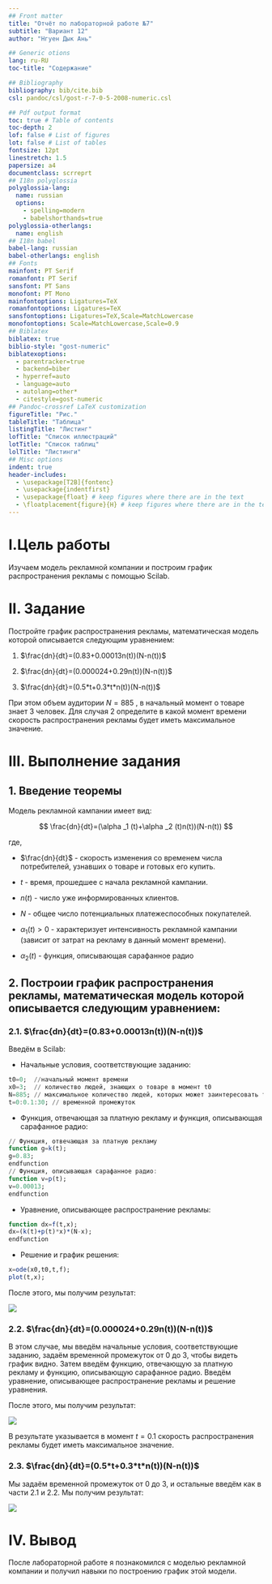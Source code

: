 ```yaml
---
## Front matter
title: "Отчёт по лабораторной работе №7"
subtitle: "Вариант 12"
author: "Нгуен Дык Ань"

## Generic otions
lang: ru-RU
toc-title: "Содержание"

## Bibliography
bibliography: bib/cite.bib
csl: pandoc/csl/gost-r-7-0-5-2008-numeric.csl

## Pdf output format
toc: true # Table of contents
toc-depth: 2
lof: false # List of figures
lot: false # List of tables
fontsize: 12pt
linestretch: 1.5
papersize: a4
documentclass: scrreprt
## I18n polyglossia
polyglossia-lang:
  name: russian
  options:
	- spelling=modern
	- babelshorthands=true
polyglossia-otherlangs:
  name: english
## I18n babel
babel-lang: russian
babel-otherlangs: english
## Fonts
mainfont: PT Serif
romanfont: PT Serif
sansfont: PT Sans
monofont: PT Mono
mainfontoptions: Ligatures=TeX
romanfontoptions: Ligatures=TeX
sansfontoptions: Ligatures=TeX,Scale=MatchLowercase
monofontoptions: Scale=MatchLowercase,Scale=0.9
## Biblatex
biblatex: true
biblio-style: "gost-numeric"
biblatexoptions:
  - parentracker=true
  - backend=biber
  - hyperref=auto
  - language=auto
  - autolang=other*
  - citestyle=gost-numeric
## Pandoc-crossref LaTeX customization
figureTitle: "Рис."
tableTitle: "Таблица"
listingTitle: "Листинг"
lofTitle: "Список иллюстраций"
lotTitle: "Список таблиц"
lolTitle: "Листинги"
## Misc options
indent: true
header-includes:
  - \usepackage[T2B]{fontenc}
  - \usepackage{indentfirst}
  - \usepackage{float} # keep figures where there are in the text
  - \floatplacement{figure}{H} # keep figures where there are in the text
---
```


# I.Цель работы

Изучаем модель рекламной компании и построим график распространения рекламы с помощью Scilab.

# II. Задание

Постройте график распространения рекламы, математическая модель которой описывается следующим уравнением:

1. $\frac{dn}{dt}=(0.83+0.00013n(t))(N-n(t))$

2. $\frac{dn}{dt}=(0.000024+0.29n(t))(N-n(t))$

3. $\frac{dn}{dt}=(0.5*t+0.3*t*n(t))(N-n(t))$

При этом объем аудитории $N=885$ , в начальный момент о товаре знает 3 человек. Для случая 2 определите в какой момент времени скорость распространения рекламы будет иметь максимальное значение.

# III. Выполнение задания

## 1. Введение теоремы

Модель рекламной кампании имеет вид:

$$
\frac{dn}{dt}=(\alpha _1 (t)+\alpha _2 (t)n(t))(N-n(t))
$$

где,

* $\frac{dn}{dt}$ - скорость изменения со временем числа потребителей,
узнавших о товаре и готовых его купить.

* $t$ -  время, прошедшее с начала рекламной кампании.

* $n(t)$ - число уже информированных клиентов.

* $N$ - общее число потенциальных платежеспособных покупателей.

* $\alpha _1(t)>0$ - характеризует интенсивность рекламной кампании (зависит от затрат на рекламу в данный момент времени).

* $\alpha _2(t)$ - функция, описывающая сарафанное радио

## 2. Построии график распространения рекламы, математическая модель которой описывается следующим уравнением:

### 2.1. $\frac{dn}{dt}=(0.83+0.00013n(t))(N-n(t))$

Введём в Scilab:

* Начальные условия, соответствующие заданию:

``` Julia
t0=0;  //начальный момент времени
x0=3;  // количество людей, знающих о товаре в момент t0
N=885; // максимальное количество людей, которых может заинтересовать товар
t=0:0.1:30; // временной промежуток
```

* Функция, отвечающая за платную рекламу и функция, описывающая сарафанное радио:

``` Julia
// Функция, отвечающая за платную рекламу
function g=k(t);
g=0.83;
endfunction
// Функция, описывающая сарафанное радио:
function v=p(t);
v=0.00013;
endfunction
```

* Уравнение, описывающее распространение рекламы:

``` Julia
function dx=f(t,x);
dx=(k(t)+p(t)*x)*(N-x);
endfunction
```

* Решение и график решения:

``` Julia
x=ode(x0,t0,t,f);
plot(t,x);
```

После этого, мы получим результат:

![](https://drive.google.com/uc?id=1vwB6Bbe0xQzdIyYo4MRE3poDPrCHeRlm)

### 2.2. $\frac{dn}{dt}=(0.000024+0.29n(t))(N-n(t))$

В этом случае, мы введём начальные условия, соответствующие заданию, задаём временной промежуток от 0 до 3, чтобы видеть график видно. Затем введём функцию, отвечающую за платную рекламу и функцию, описывающую сарафанное радио. Введём уравнение, описывающее распространение рекламы и решение уравнения.

После этого, мы получим результат:

![](https://drive.google.com/uc?id=14msLEBWHBCokgboFdT7Iz0h_9JOC1sIR)

В результате указывается в момент $t=0.1$ скорость распространения рекламы будет иметь максимальное значение.

### 2.3. $\frac{dn}{dt}=(0.5*t+0.3*t*n(t))(N-n(t))$

Мы задаём временной промежуток от 0 до 3, и остальные введём как в части 2.1 и 2.2. Мы получим результат:

![](https://drive.google.com/uc?id=1NWcXMmEKUgSvyik5kl-P0F6rKK882zlq)

# IV. Вывод

После лабораторной работе я познакомился с моделью рекламной компании и получил навыки по построению график этой модели.
